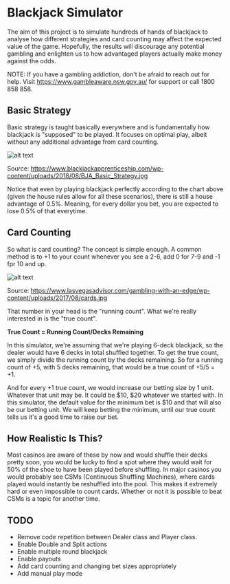 # Blackjack Simulator
The aim of this project is to simulate hundreds of hands of blackjack to analyse how different strategies and card counting may affect the expected value of the game. Hopefully, the results will discourage any potential gambling and enlighten us to how advantaged players actually make money against the odds.

NOTE: If you have a gambling addiction, don't be afraid to reach out for help. Visit https://www.gambleaware.nsw.gov.au/ for support or call 1800 858 858.

## Basic Strategy
Basic strategy is taught basically everywhere and is fundamentally how blackjack is "supposed" to be played. It focuses on optimal play, albeit without any additional advantage from card counting.

![alt text](https://www.blackjackapprenticeship.com/wp-content/uploads/2018/08/BJA_Basic_Strategy.jpg)

Source: https://www.blackjackapprenticeship.com/wp-content/uploads/2018/08/BJA_Basic_Strategy.jpg

Notice that even by playing blackjack perfectly according to the chart above (given the house rules allow for all these scenarios), there is still a house advantage of 0.5%. Meaning, for every dollar you bet, you are expected to lose 0.5% of that everytime.

## Card Counting
So what is card counting? The concept is simple enough. A common method is to +1 to your count whenever you see a 2-6, add 0 for 7-9 and -1 fpr 10 and up.

![alt text](https://www.lasvegasadvisor.com/gambling-with-an-edge/wp-content/uploads/2017/08/cards.jpg)

Source: https://www.lasvegasadvisor.com/gambling-with-an-edge/wp-content/uploads/2017/08/cards.jpg

That number in your head is the "running count". What we're really interested in is the "true count".

**True Count = Running Count/Decks Remaining**

In this simulator, we're assuming that we're playing 6-deck blackjack, so the dealer would have 6 decks in total shuffled together. To get the true count, we simply divide the running count by the decks remaining. So for a running count of +5, with 5 decks remaining, that would be a true count of +5/5 = +1.

And for every +1 true count, we would increase our betting size by 1 unit. Whatever that unit may be. It could be $10, $20 whatever we started with. In this simulator, the default value for the minimum bet is $10 and that will also be our betting unit. We will keep betting the minimum, until our true count tells us it's a good time to raise our bet.

## How Realistic Is This?
Most casinos are aware of these by now and would shuffle their decks pretty soon, you would be lucky to find a spot where they would wait for 50% of the shoe to have been played before shuffling. In major casinos you would probably see CSMs (Continuous Shuffling Machines), where cards played would instantly be reshuffled into the pool. This makes it extremely hard or even impossible to count cards. Whether or not it is possible to beat CSMs is a topic for another time.

## TODO
- Remove code repetition between Dealer class and Player class.
- Enable Double and Split actions
- Enable multiple round blackjack
- Enable payouts
- Add card counting and changing bet sizes appropriately
- Add manual play mode
